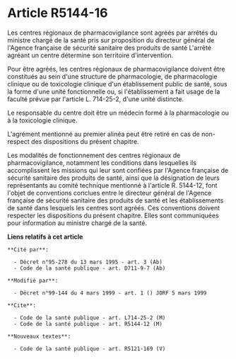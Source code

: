 # Article R5144-16

Les centres régionaux de pharmacovigilance sont agréés par arrêtés du ministre chargé de la santé pris sur proposition du
directeur général de l'Agence française de sécurité sanitaire des produits de santé L'arrêté agréant un centre détermine son
territoire d'intervention.

Pour être agréés, les centres régionaux de pharmacovigilance doivent être constitués au sein d'une structure de
pharmacologie, de pharmacologie clinique ou de toxicologie clinique d'un établissement public de santé, sous la forme d'une
unité fonctionnelle ou, si l'établissement a fait usage de la faculté prévue par l'article L. 714-25-2, d'une unité
distincte.

Le responsable du centre doit être un médecin formé à la pharmacologie ou à la toxicologie clinique.

L'agrément mentionné au premier alinéa peut être retiré en cas de non-respect des dispositions du présent chapitre.

Les modalités de fonctionnement des centres régionaux de pharmacovigilance, notamment les conditions dans lesquelles ils
accomplissent les missions qui leur sont confiées par l'Agence française de sécurité sanitaire des produits de santé, ainsi
que la désignation de leurs représentants au comité technique mentionné à l'article R. 5144-12, font l'objet de conventions
conclues entre le directeur général de l'Agence française de sécurité sanitaire des produits de santé et les établissements
de santé dans lesquels les centres sont agréés. Ces conventions doivent respecter les dispositions du présent chapitre. Elles
sont communiquées pour information au ministre chargé de la santé.

**Liens relatifs à cet article**

	**Cité par**:

	  - Décret n°95-278 du 13 mars 1995 - art. 3 (Ab)
	  - Code de la santé publique - art. D711-9-7 (Ab)

	**Modifié par**:

	  - Décret n°99-144 du 4 mars 1999 - art. 1 () JORF 5 mars 1999

	**Cite**:

	  - Code de la santé publique - art. L714-25-2 (M)
	  - Code de la santé publique - art. R5144-12 (M)

	**Nouveaux textes**:

	  - Code de la santé publique - art. R5121-169 (V)
